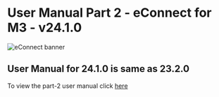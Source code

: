 
# **User Manual Part 2 - eConnect for M3 - v24.1.0**

![eConnect banner](../../../../images/banner-econnect-m3.jpg)

## **User Manual for 24.1.0 is same as 23.2.0**

To view the part-2 user manual click [here](../23.2.0/usermanual-econnect-m3-part-2.md)

